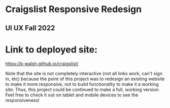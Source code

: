 # Craigslist Responsive Redesign
## UI UX Fall 2022

# Link to deployed site:
<a> https://k-walsh.github.io/craigslist/ </a>

Note that the site is not completely interactive (not all links work, can't sign in, etc) because the point of this project was to redesign an existing website to make it more responsive, not to build functionality to make it a working site. Thus, this project could be continued to make a full, working version. Feel free to check it out on tablet and mobile devices to see the responsiveness!
